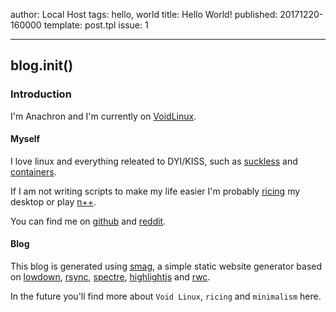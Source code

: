 author: Local Host
tags: hello, world
title: Hello World!
published: 20171220-160000
template: post.tpl
issue: 1

---

## blog.init()

### Introduction

I'm Anachron and I'm currently on [VoidLinux](https://www.voidlinux.eu/).

#### Myself

I love linux and everything releated to DYI/KISS, such as [suckless](https://suckless.org/) and [containers](https://github.com/arachsys/containers).

If I am not writing scripts to make my life easier I'm probably [ricing](https://www.reddit.com/r/unixporn) my desktop or play [n++](http://www.nplusplus.org/).

You can find me on [github](https://github.com/Anachron) and [reddit](https://www.reddit.com/user/AnachronGuy).

#### Blog

This blog is generated using [smag](https://github.com/Anachron/smag), a simple static website generator based on [lowdown](https://kristaps.bsd.lv/lowdown/), [rsync](https://rsync.samba.org/), [spectre](https://picturepan2.github.io/spectre/), [highlightjs](https://highlightjs.org/) and [rwc](https://github.com/chneukirchen/rwc).

In the future you'll find more about `Void Linux`, `ricing`  and `minimalism` here.

